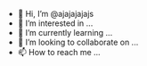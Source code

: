 - 👋 Hi, I’m @ajajajajajs
- 👀 I’m interested in ...
- 🌱 I’m currently learning ...
- 💞️ I’m looking to collaborate on ...
- 📫 How to reach me ...

<!---
ajajajajajs/ajajajajajs is a ✨ special ✨ repository because its `README.md` (this file) appears on your GitHub profile.
You can click the Preview link to take a look at your changes.
--->
